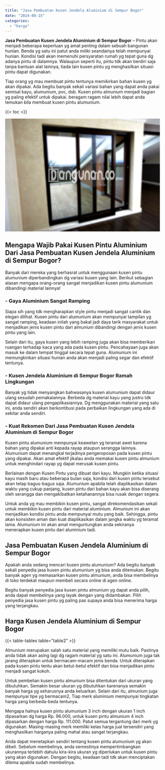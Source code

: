 ```yaml
---
title: "Jasa Pembuatan Kusen Jendela Aluminium di Sempur Bogor"
date: "2024-08-15"
categories: 
  - "harga"
---
```


**Jasa Pembuatan Kusen Jendela Aluminium di Sempur Bogor** – Pintu akan menjadi beberapa keperluan yg amat penting dalam sebuah bangunan hunian. Benda yg satu ini patut anda miliki seandainya telah mempunyai hunian. Kondisi tadi akan memenuhi persyaratan rumah yg tepat guna dg adanya pintu di dalamnya. Walaupun seperti itu, pintu tdk akan berdiri saja tanpa bantuan alat lainnya, tiada lain kusen pintu yg menghasilkan situasi pintu dapat digunakan.

Tiap orang yg mau membuat pintu tentunya memikirkan bahan kusen yg akan dipakai. Ada begitu banyak sekali variasi bahan yang dapat anda pakai semisal kayu, alumunium, pvc, dsb. Kusen pintu almunium menjadi bagian yg paling efektif untuk dipakai. beragam ragam nilai lebih dapat anda temukan bila membuat kusen pintu alumunium.

{{< toc >}}

![Jasa Pembuatan Kusen Jendela Aluminium di Sempur Bogor](/images/harga-kusen-jendela-alumunium-27.png)

## Mengapa Wajib Pakai Kusen Pintu Aluminium Dari Jasa Pembuatan Kusen Jendela Aluminium di Sempur Bogor?

Banyak dari mereka yang berhasrat untuk menggunaan kusen pintu alumunium diperbandingkan dg variasi kusen yang lain. Berikut sebagian alasan mengapa orang-orang sangat menjadikan kusen pintu alumunium dibandingi material lainnya!

### \- Gaya Aluminium Sangat Ramping

Siapa sih yang tdk mengharapkan style pintu menjadi sangat cantik dan elegan dilihat. Kusen pintu dari alumunium akan mempunyai tampilan yg sangat ramping, keadaan inilah yang bakal jadi daya tarik masyarakat untuk menjadikan jenis kusen pintu dari almunium dibandingi dengan jenis kusen pintu yang lain.

Selain dari itu, gaya kusen yang lebih ramping juga akan bisa memberikan ruangan terhadap kaca yang ada pada kusen pintu. Pencahayaan juga akan masuk ke dalam tempat tinggal secara tepat guna. Alumunium ini memungkinkan situasi hunian anda akan menjadi paling segar dan efektif tentunya.

### \- Kusen Jendela Aluminium di Sempur Bogor Ramah Lingkungan

Banyak yg tidak menyangkan bahwasanya kusen alumunium dapat didaur ulang sesudah pemakaiannya. Berbeda dg material kayu yang justru tdk dapat didaur ulang pengaplikasiannya. Dg menggunakan material yang satu ini, anda sendiri akan berkontibusi pada perbaikan lingkungan yang ada di sekitar anda sendiri.

### \- Kuat Rekomen Dari Jasa Pembuatan Kusen Jendela Aluminium di Sempur Bogor

Kusen pintu alumunium mempunyai keawetan yg teramat awet karena bahan yang dipakai anti kepada rayap ataupun serangga lainnya. Alumunium dapat menangkal terjadinya pengeroposan pada kusen pintu yang dipakai. Akan amat efektif jikalau anda memakai kusen pintu almunium untuk menghindari rayap yg dapat merusak kusen pintu.

Berlainan dengan Kusen Pintu yang dibuat dari kayu. Mungkin ketika situasi kayu masih baru atau beberapa bulan saja, kondisi dari kusen pintu tersebut akan tetap bagus-bagus saja. Alumunium apabila telah diaplikasikan dalam waktu yang cukup panjang, kusen pintu dari bahan kayu akan bisa diserang oleh serangga dan mengakibatkan ketahanannya bisa rusak dengan segera.

Untuk anda yg mau membikin kusen pintu, sangat direkomendasikan sekali untuk membikin kusen pintu dari material aluminium. Almunium ini akan menjadikan kondisi pintu anda mempunyai mutu yang baik. Sehingga, pintu akan konsisten aman dan kuat diaplikasikan dalam jangka waktu yg teramat lama. Alumunium ini akan amat menguntungkan anda sekiranya menerapkan kusen pintu dari aluminium tadi.

## Jasa Pembuatan Kusen Jendela Aluminium di Sempur Bogor

Apakah anda sedang mencari kusen pintu alumunium? Ada begitu banyak sekali penyedia jasa kusen pintu alumunium yg bisa anda ditemukan. Begitu banyak agen yg memasarkan kusen pintu almunium, anda bisa membelinya di toko terdekat maupun membeli secara online di agen online.

Begitu banyak penyedia jasa kusen pintu almunium yg dapat anda pilih, anda dapat membelinya yang layak dengan yang didambakan. Pilih penyedia jasa kusen pintu yg paling pas supaya anda bisa menerima harga yang terjangkau.

## Harga Kusen Jendela Aluminium di Sempur Bogor

{{< table-tables table="table2" >}}

Almunium merupakan salah satu material yang memiliki mutu baik. Pastinya anda tidak akan asing lagi dg ragam material yg satu ini. Alumunium juga tak jarang diterapkan untuk bermacam-macam jenis benda. Untuk diterapkan pada kusen pintu tentu akan betul-betul efektif dan bisa menjadikan pintu menjadi sangat kokoh.

Untuk pembelian kusen pintu almunium bisa ditentukan dari ukuran yang dibutuhkan. Semakin besar ukuran yg dibutuhkan karenanya semakin banyak harga yg seharusnya anda keluarkan. Selain dari itu, almunium juga mempunyai tipe yg bermacam2, Tiap merk aluminium mempunyai tingkatan harga yang berbeda-beda tentunya.

Mengapa halnya kusen pintu alumunium 3 inch dengan ukuran 1 inch dipasarkan dg harga Rp. 96.000, untuk kusen pintu almunium 4 inch dipasarkan dengan harga Rp. 111.000. Patut semua tergantung dari merk yg digunakan. Masing-masing merk memiliki kelas harga jual tersendiri yang menghasilkan harganya paling mahal atau sangat terjangkau.

Anda dapat menetapkan sendiri tentang kusen pintu alumunium yg akan dibeli. Sebelum membelinya, anda semestinya mempertimbangkan ukurannya terlebih dahulu kira-kira ukuran yg diperlukan untuk kusen pintu yang akan digunakan. Dengan begitu, keadaan tadi tdk akan menciptakan dilema apabila sudah membelinya.

